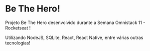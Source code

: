 # Be The Hero!
Projeto Be The Hero desenvolvido durante a Semana Omnistack 11 - Rocketseat !

Utilizando NodeJS, SQLite, React, React Native, entre várias outras tecnologias!

